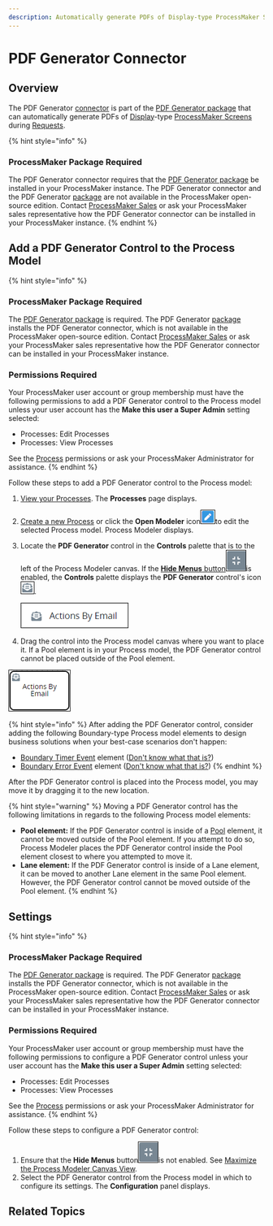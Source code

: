 ```yaml
---
description: Automatically generate PDFs of Display-type ProcessMaker Screens in a Process.
---
```


# PDF Generator Connector

## Overview

The PDF Generator [connector](../what-is-a-connector.md) is part of the [PDF Generator package](../../../../package-development-distribution/package-a-connector/pdf-generator-package.md) that can automatically generate PDFs of [Display](../../../design-forms/screens-builder/types-for-screens.md#display)-type [ProcessMaker Screens](../../../design-forms/what-is-a-form.md) during [Requests](../../../../using-processmaker/requests/what-is-a-request.md).

{% hint style="info" %}
### ProcessMaker Package Required

The PDF Generator connector requires that the [PDF Generator package](../../../../package-development-distribution/package-a-connector/pdf-generator-package.md) be installed in your ProcessMaker instance. The PDF Generator connector and the PDF Generator [package](../../../../package-development-distribution/first-topic.md) are not available in the ProcessMaker open-source edition. Contact [ProcessMaker Sales](https://www.processmaker.com/contact/) or ask your ProcessMaker sales representative how the PDF Generator connector can be installed in your ProcessMaker instance.
{% endhint %}

## Add a PDF Generator Control to the Process Model

{% hint style="info" %}
### ProcessMaker Package Required

The [PDF Generator package](../../../../package-development-distribution/package-a-connector/pdf-generator-package.md) is required. The PDF Generator [package](../../../../package-development-distribution/first-topic.md) installs the PDF Generator connector, which is not available in the ProcessMaker open-source edition. Contact [ProcessMaker Sales](https://www.processmaker.com/contact/) or ask your ProcessMaker sales representative how the PDF Generator connector can be installed in your ProcessMaker instance.

### Permissions Required

Your ProcessMaker user account or group membership must have the following permissions to add a PDF Generator control to the Process model unless your user account has the **Make this user a Super Admin** setting selected:

* Processes: Edit Processes
* Processes: View Processes

See the [Process](../../../../processmaker-administration/permission-descriptions-for-users-and-groups.md#processes) permissions or ask your ProcessMaker Administrator for assistance.
{% endhint %}

Follow these steps to add a PDF Generator control to the Process model:

1. [View your Processes](../../../viewing-processes/view-the-list-of-processes/view-your-processes.md#view-all-active-processes). The **Processes** page displays.
2. [Create a new Process](../../../viewing-processes/view-the-list-of-processes/create-a-process.md) or click the **Open Modeler** icon![](../../../../.gitbook/assets/open-modeler-edit-icon-processes-page-processes.png)to edit the selected Process model. Process Modeler displays.
3. Locate the **PDF Generator** control in the **Controls** palette that is to the left of the Process Modeler canvas. If the [**Hide Menus** button](../../navigate-around-your-process-model.md#maximize-the-process-modeler-canvas-view)![](../../../../.gitbook/assets/hide-menus-button-process-modeler-processes.png)is enabled, the **Controls** palette displays the **PDF Generator** control's icon![](../../../../.gitbook/assets/actions-by-email-icon-process-modeler-processes.png).

   ![](../../../../.gitbook/assets/actions-by-email-control-bpmn-process-modeler-package-processes.png) 

4. Drag the control into the Process model canvas where you want to place it. If a Pool element is in your Process model, the PDF Generator control cannot be placed outside of the Pool element.

![Actions By Email control](../../../../.gitbook/assets/actions-by-email-control-process-modeler-package-processes.png)

{% hint style="info" %}
After adding the PDF Generator control, consider adding the following Boundary-type Process model elements to design business solutions when your best-case scenarios don't happen:

* [Boundary Timer Event](../../model-your-process/add-and-configure-boundary-timer-event-elements.md#add-a-boundary-timer-event-element) element \([Don't know what that is?](../../model-your-process/process-modeling-element-descriptions.md#boundary-timer-event)\)
* [Boundary Error Event](../../model-your-process/add-and-configure-boundary-error-event-elements.md#add-a-boundary-error-event-element) element \([Don't know what that is?](../../model-your-process/process-modeling-element-descriptions.md#boundary-error-event)\)
{% endhint %}

After the PDF Generator control is placed into the Process model, you may move it by dragging it to the new location.

{% hint style="warning" %}
Moving a PDF Generator control has the following limitations in regards to the following Process model elements:

* **Pool element:** If the PDF Generator control is inside of a [Pool](../../model-your-process/process-modeling-element-descriptions.md#pool) element, it cannot be moved outside of the Pool element. If you attempt to do so, Process Modeler places the PDF Generator control inside the Pool element closest to where you attempted to move it.
* **Lane element:** If the PDF Generator control is inside of a Lane element, it can be moved to another Lane element in the same Pool element. However, the PDF Generator control cannot be moved outside of the Pool element.
{% endhint %}

## Settings

{% hint style="info" %}
### ProcessMaker Package Required

The [PDF Generator package](../../../../package-development-distribution/package-a-connector/pdf-generator-package.md) is required. The PDF Generator [package](../../../../package-development-distribution/first-topic.md) installs the PDF Generator connector, which is not available in the ProcessMaker open-source edition. Contact [ProcessMaker Sales](https://www.processmaker.com/contact/) or ask your ProcessMaker sales representative how the PDF Generator connector can be installed in your ProcessMaker instance.

### Permissions Required

Your ProcessMaker user account or group membership must have the following permissions to configure a PDF Generator control unless your user account has the **Make this user a Super Admin** setting selected:

* Processes: Edit Processes
* Processes: View Processes

See the [Process](../../../../processmaker-administration/permission-descriptions-for-users-and-groups.md#processes) permissions or ask your ProcessMaker Administrator for assistance.
{% endhint %}

Follow these steps to configure a PDF Generator control:

1. Ensure that the **Hide Menus** button![](../../../../.gitbook/assets/hide-menus-button-process-modeler-processes.png)is not enabled. See [Maximize the Process Modeler Canvas View](../../navigate-around-your-process-model.md#maximize-the-process-modeler-canvas-view).
2. Select the PDF Generator control from the Process model in which to configure its settings. The **Configuration** panel displays.

## Related Topics



